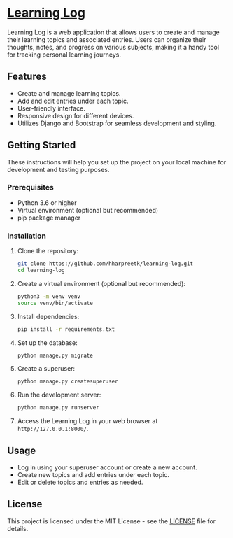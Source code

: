 # [Learning Log](https://learning-log-mk4e.onrender.com/)

Learning Log is a web application that allows users to create and manage their learning topics and associated entries. Users can organize their thoughts, notes, and progress on various subjects, making it a handy tool for tracking personal learning journeys.

## Features

- Create and manage learning topics.
- Add and edit entries under each topic.
- User-friendly interface.
- Responsive design for different devices.
- Utilizes Django and Bootstrap for seamless development and styling.

## Getting Started

These instructions will help you set up the project on your local machine for development and testing purposes.

### Prerequisites

- Python 3.6 or higher
- Virtual environment (optional but recommended)
- pip package manager

### Installation

1. Clone the repository:

   ```sh
   git clone https://github.com/hharpreetk/learning-log.git
   cd learning-log
   ```

2. Create a virtual environment (optional but recommended):

   ```sh
   python3 -m venv venv
   source venv/bin/activate
   ```

3. Install dependencies:

   ```sh
   pip install -r requirements.txt
   ```

4. Set up the database:

   ```sh
   python manage.py migrate
   ```

5. Create a superuser:

   ```sh
   python manage.py createsuperuser
   ```

6. Run the development server:

   ```sh
   python manage.py runserver
   ```

7. Access the Learning Log in your web browser at `http://127.0.0.1:8000/`.

## Usage

- Log in using your superuser account or create a new account.
- Create new topics and add entries under each topic.
- Edit or delete topics and entries as needed.


## License

This project is licensed under the MIT License - see the [LICENSE](LICENSE) file for details.